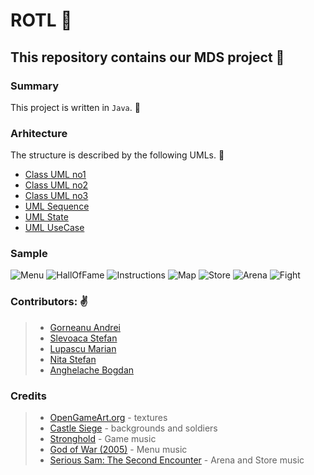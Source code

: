 

# ROTL :game_die: 
## This repository contains our MDS project :gem: 

### Summary 

This project is written in  `Java`. :lollipop: 

### Arhitecture
The structure is described by the following UMLs. :rocket: 
* [Class UML no1 ](https://github.com/smiiguel/ROTL/blob/master/Metadata/UML/UML%20Clase.pdf)
* [Class UML no2 ](https://github.com/smiiguel/ROTL/blob/master/Metadata/UML/UML%20Clase2.pdf)
* [Class UML no3 ](https://github.com/smiiguel/ROTL/blob/master/Metadata/UML/UML%20Clase3.pdf)
* [UML Sequence](https://github.com/smiiguel/ROTL/blob/master/Metadata/UML/UML%20Secvente.pdf)
* [UML State](https://github.com/smiiguel/ROTL/blob/master/Metadata/UML/UML%20Stari.pdf)
* [UML UseCase](https://github.com/smiiguel/ROTL/blob/master/Metadata/UML/UML%20Use%20Cases.pdf)
### Sample
![Menu](https://github.com/smiiguel/ROTL/blob/master/Metadata/ForReadmeMD/Menu.PNG?raw=true)
![HallOfFame](https://github.com/smiiguel/ROTL/blob/master/Metadata/ForReadmeMD/HallOfFlame.PNG?raw=true)
![Instructions](https://github.com/smiiguel/ROTL/blob/master/Metadata/ForReadmeMD/Instructions.PNG?raw=true)
![Map](https://github.com/smiiguel/ROTL/blob/master/Metadata/ForReadmeMD/Map1.PNG?raw=true)
![Store](https://github.com/smiiguel/ROTL/blob/master/Metadata/ForReadmeMD/Store.PNG?raw=true)
![Arena](https://github.com/smiiguel/ROTL/blob/master/Metadata/ForReadmeMD/Arena.PNG?raw=true)
![Fight](https://github.com/smiiguel/ROTL/blob/master/Metadata/ForReadmeMD/Fight.PNG?raw=true)

### Contributors: :v: 
  >  * [Gorneanu Andrei](https://github.com/smiiguel)
  >  * [Slevoaca Stefan](https://github.com/Slevy97)
  >  * [Lupascu Marian](https://github.com/marianlupascu)
  >  * [Nita Stefan](https://github.com/stefannita01)
  >  * [Anghelache Bogdan](https://github.com/BogdanAngh)
  
### Credits
>  * [OpenGameArt.org](https://opengameart.org/content/isometric-64x64-outside-tileset) - textures
>  * [Castle Siege](https://www.castlesiegegame.com/) - backgrounds and soldiers
>  * [Stronghold](http://fireflyworlds.com/games/stronghold/) - Game music
>  * [God of War (2005)](https://godofwar.playstation.com/) - Menu music
>  * [Serious Sam: The Second Encounter](http://www.croteam.com) - Arena and Store music
